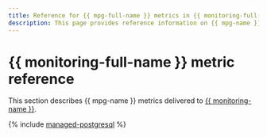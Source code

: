 ```yaml
---
title: Reference for {{ mpg-full-name }} metrics in {{ monitoring-full-name }}
description: This page provides reference information on {{ mpg-name }} metrics delivered to {{ monitoring-full-name }}.
---
```


# {{ monitoring-full-name }} metric reference

This section describes {{ mpg-name }} metrics delivered to [{{ monitoring-name }}](../monitoring/).

{% include [managed-postgresql](../_includes/monitoring/metrics-ref/managed-postgresql.md) %}